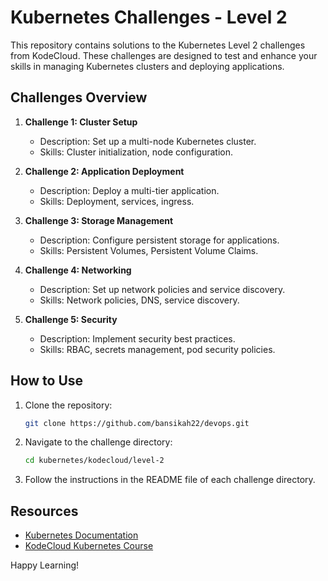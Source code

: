 # Kubernetes Challenges - Level 2

This repository contains solutions to the Kubernetes Level 2 challenges from KodeCloud. These challenges are designed to test and enhance your skills in managing Kubernetes clusters and deploying applications.

## Challenges Overview

1. **Challenge 1: Cluster Setup**
    - Description: Set up a multi-node Kubernetes cluster.
    - Skills: Cluster initialization, node configuration.

2. **Challenge 2: Application Deployment**
    - Description: Deploy a multi-tier application.
    - Skills: Deployment, services, ingress.

3. **Challenge 3: Storage Management**
    - Description: Configure persistent storage for applications.
    - Skills: Persistent Volumes, Persistent Volume Claims.

4. **Challenge 4: Networking**
    - Description: Set up network policies and service discovery.
    - Skills: Network policies, DNS, service discovery.

5. **Challenge 5: Security**
    - Description: Implement security best practices.
    - Skills: RBAC, secrets management, pod security policies.

## How to Use

1. Clone the repository:
    ```bash
    git clone https://github.com/bansikah22/devops.git
    
    ```

2. Navigate to the challenge directory:
    ```bash
    cd kubernetes/kodecloud/level-2
    ```

3. Follow the instructions in the README file of each challenge directory.

## Resources

- [Kubernetes Documentation](https://kubernetes.io/docs/)
- [KodeCloud Kubernetes Course](https://kodecloud.com/courses/kubernetes-for-beginners/)

Happy Learning!
